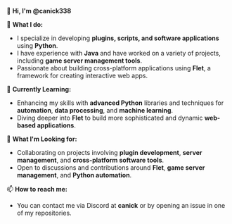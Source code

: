 👋 **Hi, I'm @canick338**

🔧 **What I do:**
- I specialize in developing **plugins, scripts, and software applications** using **Python**.
- I have experience with **Java** and have worked on a variety of projects, including **game server management tools**.
- Passionate about building cross-platform applications using **Flet**, a framework for creating interactive web apps.

🌱 **Currently Learning:**
- Enhancing my skills with **advanced Python** libraries and techniques for **automation**, **data processing**, and **machine learning**.
- Diving deeper into **Flet** to build more sophisticated and dynamic **web-based applications**.

💬 **What I'm Looking for:**
- Collaborating on projects involving **plugin development**, **server management**, and **cross-platform software tools**.
- Open to discussions and contributions around **Flet**, **game server management**, and **Python automation**.

📫 **How to reach me:**
- You can contact me via Discord at **canick** or by opening an issue in one of my repositories.
